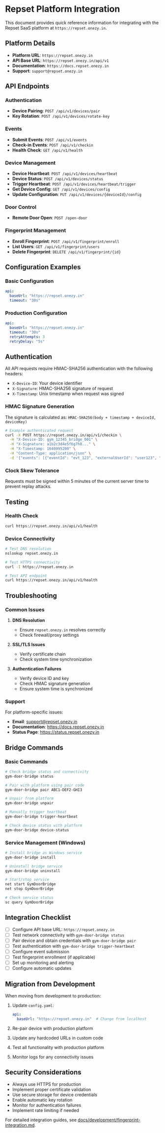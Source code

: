 # Repset Platform Integration

This document provides quick reference information for integrating with the Repset SaaS platform at `https://repset.onezy.in`.

## Platform Details

- **Platform URL**: `https://repset.onezy.in`
- **API Base URL**: `https://repset.onezy.in/api/v1`
- **Documentation**: `https://docs.repset.onezy.in`
- **Support**: `support@repset.onezy.in`

## API Endpoints

### Authentication
- **Device Pairing**: `POST /api/v1/devices/pair`
- **Key Rotation**: `POST /api/v1/devices/rotate-key`

### Events
- **Submit Events**: `POST /api/v1/events`
- **Check-in Events**: `POST /api/v1/checkin`
- **Health Check**: `GET /api/v1/health`

### Device Management
- **Device Heartbeat**: `POST /api/v1/devices/heartbeat`
- **Device Status**: `POST /api/v1/devices/status`
- **Trigger Heartbeat**: `POST /api/v1/devices/heartbeat/trigger`
- **Get Device Config**: `GET /api/v1/devices/config`
- **Update Configuration**: `PUT /api/v1/devices/{deviceId}/config`

### Door Control
- **Remote Door Open**: `POST /open-door`

### Fingerprint Management
- **Enroll Fingerprint**: `POST /api/v1/fingerprint/enroll`
- **List Users**: `GET /api/v1/fingerprint/users`
- **Delete Fingerprint**: `DELETE /api/v1/fingerprint/{id}`

## Configuration Examples

### Basic Configuration
```yaml
api:
  baseUrl: "https://repset.onezy.in"
  timeout: "30s"
```

### Production Configuration
```yaml
api:
  baseUrl: "https://repset.onezy.in"
  timeout: "30s"
  retryAttempts: 3
  retryDelay: "5s"
```

## Authentication

All API requests require HMAC-SHA256 authentication with the following headers:

- `X-Device-ID`: Your device identifier
- `X-Signature`: HMAC-SHA256 signature of request
- `X-Timestamp`: Unix timestamp when request was signed

### HMAC Signature Generation

The signature is calculated as: `HMAC-SHA256(body + timestamp + deviceId, deviceKey)`

```bash
# Example authenticated request
curl -X POST https://repset.onezy.in/api/v1/checkin \
  -H "X-Device-ID: gym_12345_bridge_001" \
  -H "X-Signature: a1b2c3d4e5f6g7h8..." \
  -H "X-Timestamp: 1640995200" \
  -H "Content-Type: application/json" \
  -d '{"events": [{"eventId": "evt_123", "externalUserId": "user123", "timestamp": "2024-01-15T10:30:00Z", "eventType": "check_in", "deviceId": "gym_12345_bridge_001"}]}'
```

### Clock Skew Tolerance

Requests must be signed within 5 minutes of the current server time to prevent replay attacks.

## Testing

### Health Check
```bash
curl https://repset.onezy.in/api/v1/health
```

### Device Connectivity
```bash
# Test DNS resolution
nslookup repset.onezy.in

# Test HTTPS connectivity
curl -I https://repset.onezy.in

# Test API endpoint
curl https://repset.onezy.in/api/v1/health
```

## Troubleshooting

### Common Issues

1. **DNS Resolution**
   - Ensure `repset.onezy.in` resolves correctly
   - Check firewall/proxy settings

2. **SSL/TLS Issues**
   - Verify certificate chain
   - Check system time synchronization

3. **Authentication Failures**
   - Verify device ID and key
   - Check HMAC signature generation
   - Ensure system time is synchronized

### Support

For platform-specific issues:
- **Email**: support@repset.onezy.in
- **Documentation**: https://docs.repset.onezy.in
- **Status Page**: https://status.repset.onezy.in

## Bridge Commands

### Basic Commands
```bash
# Check bridge status and connectivity
gym-door-bridge status

# Pair with platform using pair code
gym-door-bridge pair ABC1-DEF2-GHI3

# Unpair from platform
gym-door-bridge unpair

# Manually trigger heartbeat
gym-door-bridge trigger-heartbeat

# Check device status with platform
gym-door-bridge device-status
```

### Service Management (Windows)
```bash
# Install bridge as Windows service
gym-door-bridge install

# Uninstall bridge service
gym-door-bridge uninstall

# Start/stop service
net start GymDoorBridge
net stop GymDoorBridge

# Check service status
sc query GymDoorBridge
```

## Integration Checklist

- [ ] Configure API base URL: `https://repset.onezy.in`
- [ ] Test network connectivity with `gym-door-bridge status`
- [ ] Pair device and obtain credentials with `gym-door-bridge pair`
- [ ] Test authentication with `gym-door-bridge trigger-heartbeat`
- [ ] Configure event submission
- [ ] Test fingerprint enrollment (if applicable)
- [ ] Set up monitoring and alerting
- [ ] Configure automatic updates

## Migration from Development

When moving from development to production:

1. Update `config.yaml`:
   ```yaml
   api:
     baseUrl: "https://repset.onezy.in"  # Change from localhost
   ```

2. Re-pair device with production platform
3. Update any hardcoded URLs in custom code
4. Test all functionality with production platform
5. Monitor logs for any connectivity issues

## Security Considerations

- Always use HTTPS for production
- Implement proper certificate validation
- Use secure storage for device credentials
- Enable automatic key rotation
- Monitor for authentication failures
- Implement rate limiting if needed

For detailed integration guides, see [docs/development/fingerprint-integration.md](development/fingerprint-integration.md).